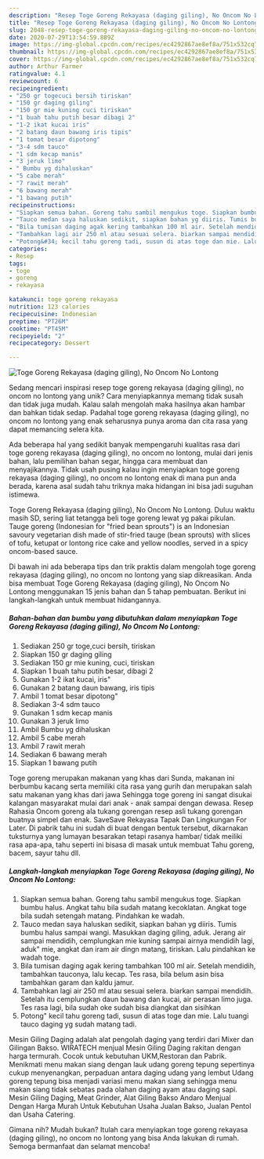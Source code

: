 ```yaml
---
description: "Resep Toge Goreng Rekayasa (daging giling), No Oncom No Lontong, Enak"
title: "Resep Toge Goreng Rekayasa (daging giling), No Oncom No Lontong, Enak"
slug: 2048-resep-toge-goreng-rekayasa-daging-giling-no-oncom-no-lontong-enak
date: 2020-07-29T13:54:59.889Z
image: https://img-global.cpcdn.com/recipes/ec4292867ae8ef8a/751x532cq70/toge-goreng-rekayasa-daging-giling-no-oncom-no-lontong-foto-resep-utama.jpg
thumbnail: https://img-global.cpcdn.com/recipes/ec4292867ae8ef8a/751x532cq70/toge-goreng-rekayasa-daging-giling-no-oncom-no-lontong-foto-resep-utama.jpg
cover: https://img-global.cpcdn.com/recipes/ec4292867ae8ef8a/751x532cq70/toge-goreng-rekayasa-daging-giling-no-oncom-no-lontong-foto-resep-utama.jpg
author: Arthur Farmer
ratingvalue: 4.1
reviewcount: 6
recipeingredient:
- "250 gr togecuci bersih tiriskan"
- "150 gr daging giling"
- "150 gr mie kuning cuci tiriskan"
- "1 buah tahu putih besar dibagi 2"
- "1-2 ikat kucai iris"
- "2 batang daun bawang iris tipis"
- "1 tomat besar dipotong"
- "3-4 sdm tauco"
- "1 sdm kecap manis"
- "3 jeruk limo"
- " Bumbu yg dihaluskan"
- "5 cabe merah"
- "7 rawit merah"
- "6 bawang merah"
- "1 bawang putih"
recipeinstructions:
- "Siapkan semua bahan. Goreng tahu sambil mengukus toge. Siapkan bumbu halus. Angkat tahu bila sudah matang kecoklatan. Angkat toge bila sudah setengah matang. Pindahkan ke wadah."
- "Tauco medan saya haluskan sedikit, siapkan bahan yg diiris. Tumis bumbu halus sampai wangi. Masukkan daging giling, aduk. Jerang air sampai mendidih, cemplungkan mie kuning sampai airnya mendidih lagi, aduk&#34; mie, angkat dan iram air dingn matang, tiriskan. Lalu pindahkan ke wadah toge."
- "Bila tumisan daging agak kering tambahkan 100 ml air. Setelah mendidih, tambahkan tauconya, lalu kecap. Tes rasa, bila belum asin bisa tambahkan garam dan kaldu jamur."
- "Tambahkan lagi air 250 ml atau sesuai selera. biarkan sampai mendidih. Setelah itu cemplungkan daun bawang dan kucai, air perasan limo juga. Tes rasa lagi, bila sudah oke sudah bisa diangkat dan sisihkan"
- "Potong&#34; kecil tahu goreng tadi, susun di atas toge dan mie. Lalu tuangi tauco daging yg sudah matang tadi."
categories:
- Resep
tags:
- toge
- goreng
- rekayasa

katakunci: toge goreng rekayasa 
nutrition: 123 calories
recipecuisine: Indonesian
preptime: "PT26M"
cooktime: "PT45M"
recipeyield: "2"
recipecategory: Dessert

---
```



![Toge Goreng Rekayasa (daging giling), No Oncom No Lontong](https://img-global.cpcdn.com/recipes/ec4292867ae8ef8a/751x532cq70/toge-goreng-rekayasa-daging-giling-no-oncom-no-lontong-foto-resep-utama.jpg)

Sedang mencari inspirasi resep toge goreng rekayasa (daging giling), no oncom no lontong yang unik? Cara menyiapkannya memang tidak susah dan tidak juga mudah. Kalau salah mengolah maka hasilnya akan hambar dan bahkan tidak sedap. Padahal toge goreng rekayasa (daging giling), no oncom no lontong yang enak seharusnya punya aroma dan cita rasa yang dapat memancing selera kita.

Ada beberapa hal yang sedikit banyak mempengaruhi kualitas rasa dari toge goreng rekayasa (daging giling), no oncom no lontong, mulai dari jenis bahan, lalu pemilihan bahan segar, hingga cara membuat dan menyajikannya. Tidak usah pusing kalau ingin menyiapkan toge goreng rekayasa (daging giling), no oncom no lontong enak di mana pun anda berada, karena asal sudah tahu triknya maka hidangan ini bisa jadi suguhan istimewa.

Toge Goreng Rekayasa (daging giling), No Oncom No Lontong. Duluu waktu masih SD, sering liat tetangga beli toge goreng lewat yg pakai pikulan. Tauge goreng (Indonesian for &#34;fried bean sprouts&#34;) is an Indonesian savoury vegetarian dish made of stir-fried tauge (bean sprouts) with slices of tofu, ketupat or lontong rice cake and yellow noodles, served in a spicy oncom-based sauce.


Di bawah ini ada beberapa tips dan trik praktis dalam mengolah toge goreng rekayasa (daging giling), no oncom no lontong yang siap dikreasikan. Anda bisa membuat Toge Goreng Rekayasa (daging giling), No Oncom No Lontong menggunakan 15 jenis bahan dan 5 tahap pembuatan. Berikut ini langkah-langkah untuk membuat hidangannya.

<!--inarticleads1-->

##### Bahan-bahan dan bumbu yang dibutuhkan dalam menyiapkan Toge Goreng Rekayasa (daging giling), No Oncom No Lontong:

1. Sediakan 250 gr toge,cuci bersih, tiriskan
1. Siapkan 150 gr daging giling
1. Sediakan 150 gr mie kuning, cuci, tiriskan
1. Siapkan 1 buah tahu putih besar, dibagi 2
1. Gunakan 1-2 ikat kucai, iris&#34;
1. Gunakan 2 batang daun bawang, iris tipis
1. Ambil 1 tomat besar dipotong&#34;
1. Sediakan 3-4 sdm tauco
1. Gunakan 1 sdm kecap manis
1. Gunakan 3 jeruk limo
1. Ambil  Bumbu yg dihaluskan
1. Ambil 5 cabe merah
1. Ambil 7 rawit merah
1. Sediakan 6 bawang merah
1. Siapkan 1 bawang putih


Toge goreng merupakan makanan yang khas dari Sunda, makanan ini berbumbu kacang serta memiliki cita rasa yang gurih dan merupakan salah satu makanan yang khas dari jawa Sehingga toge goreng ini sangat disukai kalangan masyarakat mulai dari anak - anak sampai dengan dewasa. Resep Rahasia Oncom goreng ala tukang gorengan resep asli tukang gorengan buatnya simpel dan enak. SaveSave Rekayasa Tapak Dan Lingkungan For Later. Di pabrik tahu ini sudah di buat dengan bentuk tersebut, dikarnakan tuksturnya yang lumayan besarakan tetapi rasanya hambar/ tidak meiliki rasa apa-apa, tahu seperti ini bisasa di masak untuk membuat Tahu goreng, bacem, sayur tahu dll. 

<!--inarticleads2-->

##### Langkah-langkah menyiapkan Toge Goreng Rekayasa (daging giling), No Oncom No Lontong:

1. Siapkan semua bahan. Goreng tahu sambil mengukus toge. Siapkan bumbu halus. Angkat tahu bila sudah matang kecoklatan. Angkat toge bila sudah setengah matang. Pindahkan ke wadah.
1. Tauco medan saya haluskan sedikit, siapkan bahan yg diiris. Tumis bumbu halus sampai wangi. Masukkan daging giling, aduk. Jerang air sampai mendidih, cemplungkan mie kuning sampai airnya mendidih lagi, aduk&#34; mie, angkat dan iram air dingn matang, tiriskan. Lalu pindahkan ke wadah toge.
1. Bila tumisan daging agak kering tambahkan 100 ml air. Setelah mendidih, tambahkan tauconya, lalu kecap. Tes rasa, bila belum asin bisa tambahkan garam dan kaldu jamur.
1. Tambahkan lagi air 250 ml atau sesuai selera. biarkan sampai mendidih. Setelah itu cemplungkan daun bawang dan kucai, air perasan limo juga. Tes rasa lagi, bila sudah oke sudah bisa diangkat dan sisihkan
1. Potong&#34; kecil tahu goreng tadi, susun di atas toge dan mie. Lalu tuangi tauco daging yg sudah matang tadi.


Mesin Giling Daging adalah alat pengolah daging yang terdiri dari Mixer dan Gilingan Bakso. WIRATECH menjual Mesin Giling Daging rakitan dengan harga termurah. Cocok untuk kebutuhan UKM,Restoran dan Pabrik. Menikmati menu makan siang dengan lauk udang goreng tepung sepertinya cukup menyenangkan, perpaduan antara daging udang yang lembut Udang goreng tepung bisa menjadi variasi menu makan siang sehingga menu makan siang tidak sebatas pada olahan daging ayam atau daging sapi. Mesin Giling Daging, Meat Grinder, Alat Giling Bakso Andaro Menjual Dengan Harga Murah Untuk Kebutuhan Usaha Jualan Bakso, Jualan Pentol dan Usaha Catering. 

Gimana nih? Mudah bukan? Itulah cara menyiapkan toge goreng rekayasa (daging giling), no oncom no lontong yang bisa Anda lakukan di rumah. Semoga bermanfaat dan selamat mencoba!
